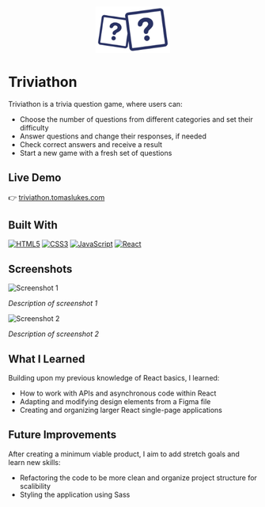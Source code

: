 <p align="center">
  <img src=".\src\assets\triviathon-logo-main.png" alt="Project Logo" width="150" />
</p>

# Triviathon

Triviathon is a trivia question game, where users can:
- Choose the number of questions from different categories and set their difficulty
- Answer questions and change their responses, if needed
- Check correct answers and receive a result
- Start a new game with a fresh set of questions

## Live Demo

👉 [triviathon.tomaslukes.com](https://triviathon.tomaslukes.com)

## Built With

<p align="left">

<a href="https://developer.mozilla.org/en-US/docs/Glossary/HTML5" target="_blank" rel="noreferrer"><img src="https://raw.githubusercontent.com/danielcranney/readme-generator/main/public/icons/skills/html5-colored.svg" width="36" height="36" alt="HTML5" /></a>
<a href="https://www.w3.org/TR/CSS/#css" target="_blank" rel="noreferrer"><img src="https://raw.githubusercontent.com/danielcranney/readme-generator/main/public/icons/skills/css3-colored.svg" width="36" height="36" alt="CSS3" /></a>
<a href="https://developer.mozilla.org/en-US/docs/Web/JavaScript" target="_blank" rel="noreferrer"><img src="https://raw.githubusercontent.com/danielcranney/readme-generator/main/public/icons/skills/javascript-colored.svg" width="36" height="36" alt="JavaScript" /></a>
<a href="https://reactjs.org/" target="_blank" rel="noreferrer"><img src="https://raw.githubusercontent.com/danielcranney/readme-generator/main/public/icons/skills/react-colored.svg" width="36" height="36" alt="React" /></a>
</p>

## Screenshots

![Screenshot 1](path/to/screenshot-1.png)

_Description of screenshot 1_

![Screenshot 2](path/to/screenshot-2.png)

_Description of screenshot 2_

<!-- Add more screenshots if necessary -->

## What I Learned

Building upon my previous knowledge of React basics, I learned:
- How to work with APIs and asynchronous code within React
- Adapting and modifying design elements from a Figma file
- Creating and organizing larger React single-page applications

## Future Improvements

After creating a minimum viable product, I aim to add stretch goals and learn new skills:
- Refactoring the code to be more clean and organize project structure for scalibility
- Styling the application using Sass